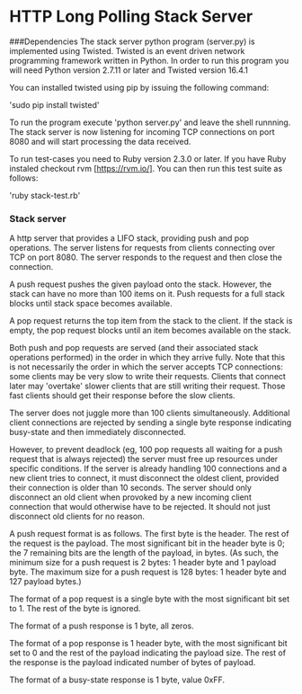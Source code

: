 # HTTP Long Polling Stack Server

###Dependencies
The stack server python program (server.py) is implemented using Twisted. Twisted is an event driven network programming framework written in Python. In order to run this program you will need Python version 2.7.11 or later and Twisted version 16.4.1

You can installed twisted using pip by issuing the following command:

'sudo pip install twisted'

To run the program execute 'python server.py' and leave the shell runnning. The stack server is now listening for incoming TCP connections on port 8080 and will start processing the data received.

To run test-cases you need to Ruby version 2.3.0 or later. If you have Ruby instaled checkout rvm [https://rvm.io/]. You can then run this test suite as follows:

'ruby stack-test.rb'

### Stack server
A http server that provides a LIFO stack, providing push and pop operations. The server listens for requests from clients connecting over TCP on port 8080. The server responds to the request and then close the connection.

A push request pushes the given payload onto the stack. However, the stack can have no more than 100 items on it. Push requests for a full stack blocks until stack space becomes available. 

A pop request returns the top item from the stack to the client. If the stack is empty, the pop request blocks until an item becomes available on the stack.

Both push and pop requests are served (and their associated stack operations performed) in the order in which they arrive fully. Note that this is not necessarily the order in which the server accepts TCP connections: some clients may be very slow to write their requests. Clients that connect later may 'overtake' slower clients that are still writing their request. Those fast clients should get their response before the slow clients.

The server does not juggle more than 100 clients simultaneously. Additional client connections are rejected by sending a single byte response indicating busy-state and then immediately disconnected. 

However, to prevent deadlock (eg, 100 pop requests all waiting for a push request that is always rejected) the server must free up resources under specific conditions. If the server is already handling 100 connections and a new client tries to connect, it must disconnect the oldest client, provided their connection is older than 10 seconds. The server should only disconnect an old client when provoked by a new incoming client connection that would otherwise have to be rejected. It should not just disconnect old clients for no reason.

A push request format is as follows. The first byte is the header. The rest of the request is the payload. The most significant bit in the header byte is 0; the 7 remaining bits are the length of the payload, in bytes. (As such, the minimum size for a push request is 2 bytes: 1 header byte and 1 payload byte. The maximum size for a push request is 128 bytes: 1 header byte and 127 payload bytes.)

The format of a pop request is a single byte with the most significant bit set to 1. The rest of the byte is ignored.

The format of a push response is 1 byte, all zeros.

The format of a pop response is 1 header byte, with the most significant bit set to 0 and the rest of the payload indicating the payload size. The rest of the response is the payload indicated number of bytes of payload.

The format of a busy-state response is 1 byte, value 0xFF.
